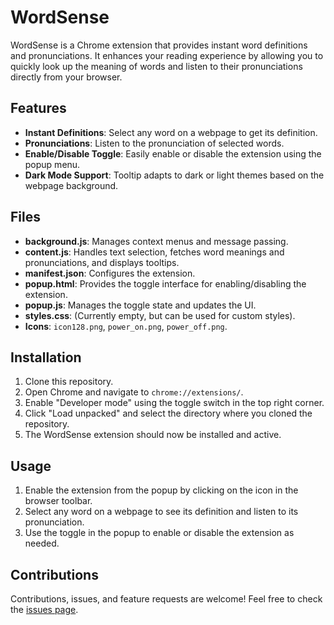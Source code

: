 # WordSense

WordSense is a Chrome extension that provides instant word definitions and pronunciations. It enhances your reading experience by allowing you to quickly look up the meaning of words and listen to their pronunciations directly from your browser.

## Features

- **Instant Definitions**: Select any word on a webpage to get its definition.
- **Pronunciations**: Listen to the pronunciation of selected words.
- **Enable/Disable Toggle**: Easily enable or disable the extension using the popup menu.
- **Dark Mode Support**: Tooltip adapts to dark or light themes based on the webpage background.

## Files

- **background.js**: Manages context menus and message passing.
- **content.js**: Handles text selection, fetches word meanings and pronunciations, and displays tooltips.
- **manifest.json**: Configures the extension.
- **popup.html**: Provides the toggle interface for enabling/disabling the extension.
- **popup.js**: Manages the toggle state and updates the UI.
- **styles.css**: (Currently empty, but can be used for custom styles).
- **Icons**: `icon128.png`, `power_on.png`, `power_off.png`.

## Installation

1. Clone this repository.
2. Open Chrome and navigate to `chrome://extensions/`.
3. Enable "Developer mode" using the toggle switch in the top right corner.
4. Click "Load unpacked" and select the directory where you cloned the repository.
5. The WordSense extension should now be installed and active.

## Usage

1. Enable the extension from the popup by clicking on the icon in the browser toolbar.
2. Select any word on a webpage to see its definition and listen to its pronunciation.
3. Use the toggle in the popup to enable or disable the extension as needed.

## Contributions

Contributions, issues, and feature requests are welcome! Feel free to check the [issues page](https://github.com/vedantbhamare-11/WordSense/issues).

